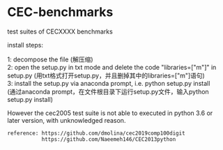 # CEC-benchmarks
test suites of CECXXXX benchmarks


install steps:      
      
1: decompose the file (解压缩)   
2: open the setup.py in txt mode and delete the code "libraries=["m"]" in setup.py (用txt格式打开setup.py，并且删掉其中的libraries=["m"]语句)   
3: install the setup.py via anaconda prompt, i.e. python setup.py install    
   (通过anaconda prompt，在文件根目录下运行setup.py文件，输入python setup.py install)     
   
   However the cec2005 test suite is not able to executed in python 3.6 or later version, with unknowledged reason.      
   
    reference: https://github.com/dmolina/cec2019comp100digit     
               https://github.com/Naeemeh146/CEC2013python   
